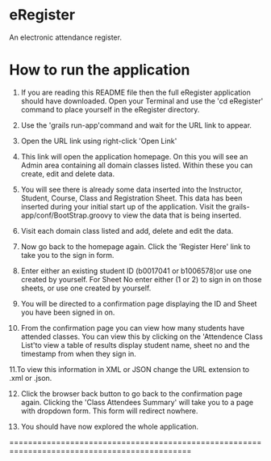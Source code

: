 eRegister
=========

An electronic attendance register.

How to run the application
==========================

1. If you are reading this README file then the full eRegister application should have downloaded. Open your Terminal and use the 'cd eRegister' command to place yourself in the eRegister directory.

2. Use the 'grails run-app'command and wait for the URL link to appear. 

3. Open the URL link using right-click 'Open Link'

4. This link will open the application homepage. On this you will see an Admin area containing all domain classes listed. Within these you can create, edit and delete data. 

5. You will see there is already some data inserted into the Instructor, Student, Course, Class and Registration Sheet. This data has been inserted during your initial start up of the application. Visit the grails-app/conf/BootStrap.groovy to view the data that is being inserted. 

6. Visit each domain class listed and add, delete and edit the data.

7. Now go back to the homepage again. Click the 'Register Here' link to take you to the sign in form.

8. Enter either an existing student ID (b0017041 or b1006578)or use one created by yourself. For Sheet No enter either (1 or 2) to sign in on those sheets, or use one created by yourself.

9. You will be directed to a confirmation page displaying the ID and Sheet you have been signed in on. 

10. From the confirmation page you can view how many students have attended classes. You can view this by clicking on the 'Attendence Class List'to view a table of results display student name, sheet no and the timestamp from when they sign in. 

11.To view this information in XML or JSON change the URL extension to .xml or .json. 

12. Click the browser back button to go back to the confirmation page again. Clicking the 'Class Attendees Summary' will take you to a page with dropdown form. This form will redirect nowhere.

13. You should have now explored the whole application. 


=============================================================================================

